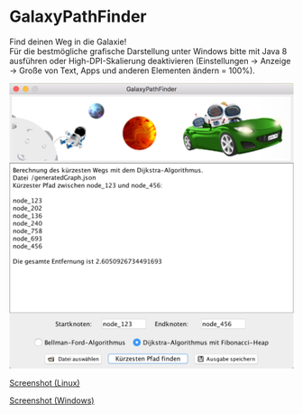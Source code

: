 # GalaxyPathFinder
Find deinen Weg in die Galaxie!  
Für die bestmögliche grafische Darstellung unter Windows bitte mit Java 8 ausführen oder High-DPI-Skalierung deaktivieren (Einstellungen -> Anzeige -> Große von Text, Apps und anderen Elementen ändern = 100%).  


![Screenshot](./screenshots/screenshot_mac.png)


[Screenshot (Linux)](./screenshots/screenshot_linux.png)  

[Screenshot (Windows)](./screenshots/screenshot_win.png)
